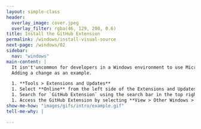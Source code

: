 ```yaml
---
layout: simple-class
header:
  overlay_image: cover.jpeg
  overlay_filter: rgba(46, 129, 200, 0.6)
title: Install the GitHub Extension
permalink: /windows/install-visual-source
next-page: /windows/02
sidebar:
  nav: "windows"
main-content: |
  It isn't'uncommon for developers in a Windows environment to use Microsoft Visual Studio, thankfully, there is a GitHub Extension that empowers you to develop in a familiar environment while collaborating on the GitHub platform.
  Adding a change as an example.

  1. **Tools > Extensions and Updates**
  1. Select **Online** from the left side of the Extensions and Updates window.
  1. Search for `GitHub Extension` using the search bar in the top right corner.
  1. Access the GitHub Extension by selecting **View > Other Windows > GitHub** from the main menu.
show-me-how: "images/gifs/intro/example.gif"
tell-me-why: |

---
```

